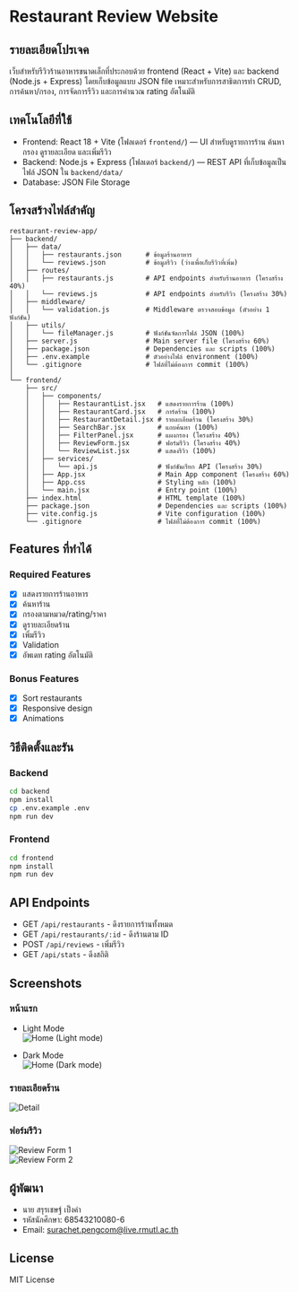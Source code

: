 
# Restaurant Review Website

## รายละเอียดโปรเจค
เว็บสำหรับรีวิวร้านอาหารขนาดเล็กที่ประกอบด้วย frontend (React + Vite) และ backend (Node.js + Express) โดยเก็บข้อมูลแบบ JSON file เหมาะสำหรับการสาธิตการทำ CRUD, การค้นหา/กรอง, การจัดการรีวิว และการคำนวณ rating อัตโนมัติ

## เทคโนโลยีที่ใช้
- Frontend: React 18 + Vite (โฟลเดอร์ `frontend/`) — UI สำหรับดูรายการร้าน ค้นหา กรอง ดูรายละเอียด และเพิ่มรีวิว
- Backend: Node.js + Express (โฟลเดอร์ `backend/`) — REST API ที่เก็บข้อมูลเป็นไฟล์ JSON ใน `backend/data/`
- Database: JSON File Storage 

## โครงสร้างไฟล์สำคัญ
```text
restaurant-review-app/
├── backend/
│   ├── data/
│   │   ├── restaurants.json      # ข้อมูลร้านอาหาร
│   │   └── reviews.json          # ข้อมูลรีวิว (ว่างเพื่อเก็บรีวิวที่เพิ่ม)
│   ├── routes/
│   │   ├── restaurants.js        # API endpoints สำหรับร้านอาหาร (โครงสร้าง 40%)
│   │   └── reviews.js            # API endpoints สำหรับรีวิว (โครงสร้าง 30%)
│   ├── middleware/
│   │   └── validation.js         # Middleware ตรวจสอบข้อมูล (ตัวอย่าง 1 ฟังก์ชัน)
│   ├── utils/
│   │   └── fileManager.js        # ฟังก์ชันจัดการไฟล์ JSON (100%)
│   ├── server.js                 # Main server file (โครงสร้าง 60%)
│   ├── package.json              # Dependencies และ scripts (100%)
│   ├── .env.example              # ตัวอย่างไฟล์ environment (100%)
│   └── .gitignore                # ไฟล์ที่ไม่ต้องการ commit (100%)
│
└── frontend/
    ├── src/
    │   ├── components/
    │   │   ├── RestaurantList.jsx   # แสดงรายการร้าน (100%)
    │   │   ├── RestaurantCard.jsx   # การ์ดร้าน (100%)
    │   │   ├── RestaurantDetail.jsx # รายละเอียดร้าน (โครงสร้าง 30%)
    │   │   ├── SearchBar.jsx        # แถบค้นหา (100%)
    │   │   ├── FilterPanel.jsx      # แผงกรอง (โครงสร้าง 40%)
    │   │   ├── ReviewForm.jsx       # ฟอร์มรีวิว (โครงสร้าง 40%)
    │   │   └── ReviewList.jsx       # แสดงรีวิว (100%)
    │   ├── services/
    │   │   └── api.js               # ฟังก์ชันเรียก API (โครงสร้าง 30%)
    │   ├── App.jsx                  # Main App component (โครงสร้าง 60%)
    │   ├── App.css                  # Styling หลัก (100%)
    │   └── main.jsx                 # Entry point (100%)
    ├── index.html                   # HTML template (100%)
    ├── package.json                 # Dependencies และ scripts (100%)
    ├── vite.config.js               # Vite configuration (100%)
    └── .gitignore                   # ไฟล์ที่ไม่ต้องการ commit (100%)
```

## Features ที่ทำได้
### Required Features
- [x] แสดงรายการร้านอาหาร
- [x] ค้นหาร้าน
- [x] กรองตามหมวด/rating/ราคา
- [x] ดูรายละเอียดร้าน
- [x] เพิ่มรีวิว
- [x] Validation
- [x] อัพเดท rating อัตโนมัติ

### Bonus Features
- [x] Sort restaurants
- [x] Responsive design
- [x] Animations

## วิธีติดตั้งและรัน

### Backend
```bash
cd backend
npm install
cp .env.example .env
npm run dev
```

### Frontend
```bash
cd frontend
npm install
npm run dev
```

## API Endpoints
- GET `/api/restaurants` - ดึงรายการร้านทั้งหมด
- GET `/api/restaurants/:id` - ดึงร้านตาม ID
- POST `/api/reviews` - เพิ่มรีวิว
- GET `/api/stats` - ดึงสถิติ

## Screenshots
### หน้าแรก
- Light Mode  
![Home (Light mode)](./screenshots/home-light.png)

- Dark Mode  
![Home (Dark mode)](./screenshots/home-dark.png)

### รายละเอียดร้าน  
![Detail](./screenshots/detail.png)

### ฟอร์มรีวิว  
![Review Form 1](./screenshots/review-form-1.png)  
![Review Form 2](./screenshots/review-form-2.png)
## ผู้พัฒนา
- นาย สรุรเชษฐ์ เป็งคำ
- รหัสนักศึกษา: 68543210080-6
- Email: surachet.pengcom@live.rmutl.ac.th

## License
MIT License

